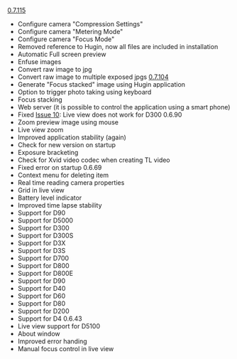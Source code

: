 [0.7.115](http://cameracontrol.host-ed.me/2012/05/20/beta-release-0-7-115/)
  * Configure camera "Compression Settings"
  * Configure camera "Metering Mode"
  * Configure camera "Focus Mode"
  * Removed reference to Hugin, now all files are included in installation
  * Automatic Full screen preview
  * Enfuse images
  * Convert raw image to jpg
  * Convert raw image to multiple exposed jpgs
[0.7.104](http://cameracontrol.host-ed.me/forum/viewtopic.php?f=4&t=14)
  * Generate "Focus stacked" image using Hugin application
  * Option to trigger photo taking using keyboard
  * Focus stacking
  * Web server (it is possible to control the application using a smart phone)
  * Fixed [Issue 10](https://code.google.com/p/nikon-camera-control/issues/detail?id=10): Live view does not work for D300
0.6.90
  * Zoom preview image using mouse
  * Live view zoom
  * Improved application stability (again)
  * Check for new version on startup
  * Exposure bracketing
  * Check for Xvid video codec when creating TL video
  * Fixed error on startup
0.6.69
  * Context menu for deleting item
  * Real time reading camera properties
  * Grid in live view
  * Battery level indicator
  * Improved time lapse stability
  * Support for D90
  * Support for D5000
  * Support for D300
  * Support for D300S
  * Support for D3X
  * Support for D3S
  * Support for D700
  * Support for D800
  * Support for D800E
  * Support for D90
  * Support for D40
  * Support for D60
  * Support for D80
  * Support for D200
  * Support for D4
0.6.43
  * Live view support for D5100
  * About window
  * Improved error handing
  * Manual focus control in live view